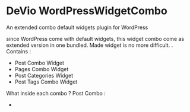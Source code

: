 # DeVio WordPressWidgetCombo
An extended combo default widgets plugin for WordPress

since WordPress come with default widgets, this widget combo come as extended version in one bundled.
Made widget is no more difficult. </a>.
Contains :
<ul>
<li>Post Combo Widget</li>
<li>Pages Combo Widget</li>
<li>Post Categories Widget</li>
<li>Post Tags Combo Widget</li>
</ul>

What inside each combo ?
Post Combo :
<ul>
<li></li>
</ul>

